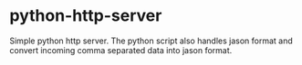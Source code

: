 # python-http-server
Simple python http server.  The python script also handles jason format and convert incoming comma separated data into jason format.
